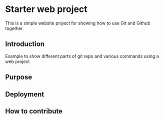 # Starter web project

This is a simple website project for showing how to use Git and Github together.

## Introduction

Example to show different parts of git repo and various commands using a web project

## Purpose

## Deployment

## How to contribute
